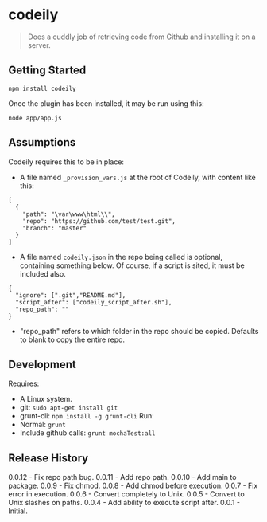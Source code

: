 # codeily
> Does a cuddly job of retrieving code from Github and installing it on a server.
## Getting Started
```shell
npm install codeily
```
Once the plugin has been installed, it may be run using this:
```shell
node app/app.js
```
## Assumptions
Codeily requires this to be in place:
- A file named ```_provision_vars.js``` at the root of Codeily, with content like this:
```
[
  {
    "path": "\var\www\html\\",
    "repo": "https://github.com/test/test.git",
    "branch": "master"
  }
]
```
- A file named ```codeily.json``` in the repo being called is optional, containing something below. Of course, if a script is sited, it must be included also.
```
{
  "ignore": [".git","README.md"],
  "script_after": ["codeily_script_after.sh"],
  "repo_path": ""
}
```
* "repo_path" refers to which folder in the repo should be copied. Defaults to blank to copy the entire repo.

## Development
Requires:
- A Linux system.
- git: ```sudo apt-get install git```
- grunt-cli: ```npm install -g grunt-cli```
Run:
- Normal: ```grunt```
- Include github calls: ```grunt mochaTest:all```

## Release History
0.0.12 - Fix repo path bug.
0.0.11 - Add repo path.
0.0.10 - Add main to package.
0.0.9 - Fix chmod.
0.0.8 - Add chmod before execution.
0.0.7 - Fix error in execution.
0.0.6 - Convert completely to Unix.
0.0.5 - Convert to Unix slashes on paths.
0.0.4 - Add ability to execute script after.
0.0.1 - Initial.